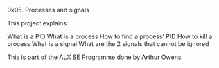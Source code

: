 0x05. Processes and signals

This project explains:

What is a PID
What is a process
How to find a process’ PID
How to kill a process
What is a signal
What are the 2 signals that cannot be ignored

This is part of the ALX SE Programme done by Arthur Owens
